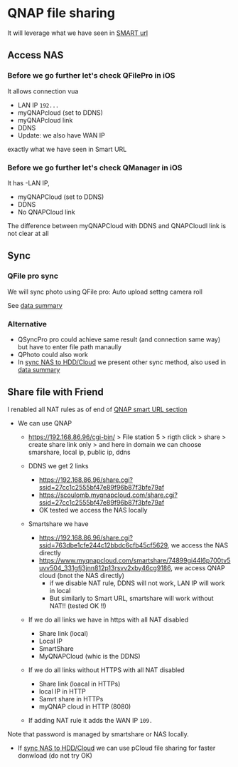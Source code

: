 # QNAP file sharing 

It will leverage what we have seen in [SMART url](./qnap-smart-url.md)

## Access NAS

### Before we go further let's check QFilePro in iOS

It allows connection vua
- LAN IP `192...`
- myQNAPcloud (set to DDNS)
- myQNAPcloud link
- DDNS
- Update: we also have WAN IP

exactly what we have seen in Smart URL

### Before we go further let's check QManager in iOS

It has 
-LAN IP,
- myQNAPCloud (set to DDNS)
- DDNS
- No QNAPCloud link

The difference between myQNAPCloud with DDNS and QNAPCloudl link is not clear at all

## Sync

### QFile pro sync

We will sync photo using QFile pro: Auto upload settng camera roll

See [data summary](./data_summary.md#so-in-term-of-data)

### Alternative

- QSyncPro pro could achieve same result (and connection same way) but have to enter file path manaully
- QPhoto could also work
- In [sync NAS to HDD/Cloud](./sync-nas-to-hdd-cloud.md) we present other sync method, also used in [data summary](./data_summary.md#so-in-term-of-data)


## Share file with Friend

I renabled all NAT rules as of end of [QNAP smart URL section](./qnap-smart-url.md)

- We can use QNAP
    - https://192.168.86.96/cgi-bin/ > File station 5 > rigth click > share > create share link only > and here in domain we can choose smarshare, local ip, public ip, ddns
    - DDNS we get 2 links
        - https://192.168.86.96/share.cgi?ssid=27cc1c2555bf47e89f96b87f3bfe79af
        - https://scoulomb.myqnapcloud.com/share.cgi?ssid=27cc1c2555bf47e89f96b87f3bfe79af
        - OK tested we access the NAS locally
    - Smartshare we have
        - https://192.168.86.96/share.cgi?ssid=763dbe1cfe244c12bbdc6cfb45cf5629, we access the NAS directly
        - https://www.myqnapcloud.com/smartshare/74899gi44l6p700tv5uvv504_331gfj3jnn812p13rsvv2xby46cg9186, we access QNAP cloud (bnot the NAS directly)
             - if we disable NAT rule, DDNS will not work, LAN IP will work in local
             - But similarly to Smart URL, smartshare will work without NAT!! (tested OK !!)

    - If we do all links we have in https with all NAT disabled
        - Share link (local)
        - Local IP
        - SmartShare
        - MyQNAPCloud (whic is the DDNS)
    - If we do all links without HTTPS with all NAT disabled
        - Share link (loacal in HTTPs)
        - local IP in HTTP
        - Samrt share in HTTPs
        - myQNAP cloud in HTTP (8080)
    - If adding NAT rule it adds the WAN IP `109.`

Note that password is managed by smartshare or NAS locally.


- If [sync NAS to HDD/Cloud](./sync-nas-to-hdd-cloud.md) we can use pCloud file sharing for faster donwload (do not try OK)

<!-- ok CCL -->